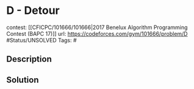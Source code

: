 # D - Detour

contest: [[CFICPC/101666/101666|2017 Benelux Algorithm Programming Contest (BAPC 17)]]
url: https://codeforces.com/gym/101666/problem/D
#Status/UNSOLVED
Tags: #

## Description

## Solution

